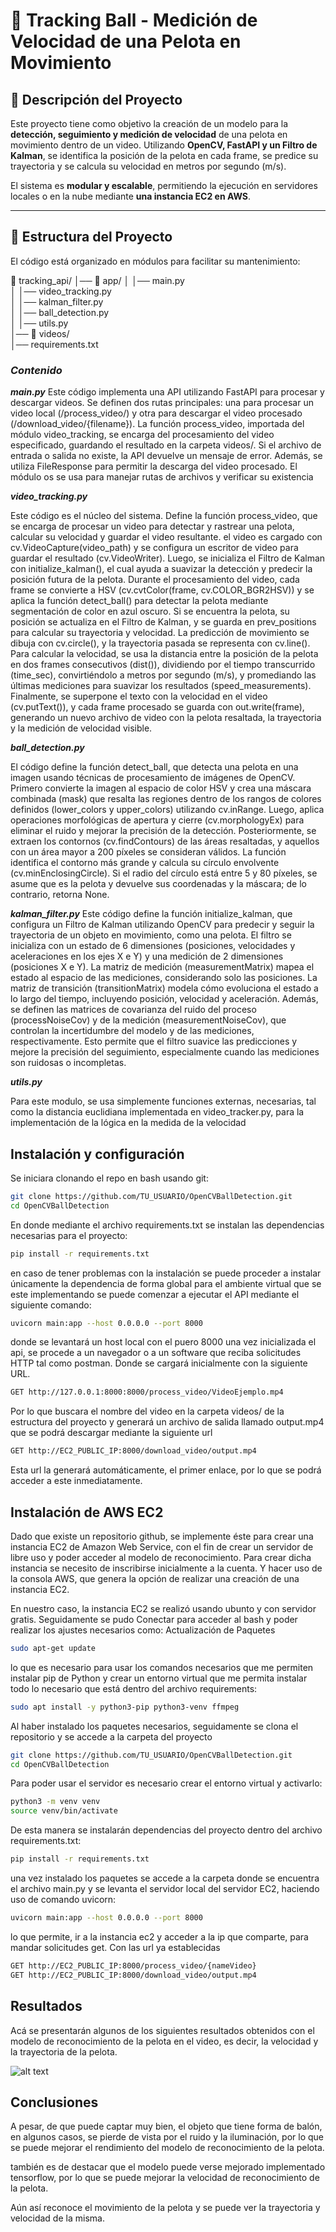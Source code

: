 # 🏐 **Tracking Ball - Medición de Velocidad de una Pelota en Movimiento**  

## 📌 **Descripción del Proyecto**  
Este proyecto tiene como objetivo la creación de un modelo para la **detección, seguimiento y medición de velocidad** de una pelota en movimiento dentro de un video. Utilizando **OpenCV, FastAPI y un Filtro de Kalman**, se identifica la posición de la pelota en cada frame, se predice su trayectoria y se calcula su velocidad en metros por segundo (m/s).  

El sistema es **modular y escalable**, permitiendo la ejecución en servidores locales o en la nube mediante **una instancia EC2 en AWS**.  

---

## 📂 **Estructura del Proyecto**
El código está organizado en módulos para facilitar su mantenimiento:

📁 tracking_api/
│── 📁 app/
│   │── main.py                 
│   │── video_tracking.py        
│   │── kalman_filter.py         
│   │── ball_detection.py        
│   │── utils.py                 
│── 📁 videos/                   
│── requirements.txt              

### ***Contenido***

 ***main.py***
 Este código implementa una API utilizando FastAPI para procesar y descargar videos. Se definen dos rutas principales: una para procesar un video local (/process_video/) y otra para descargar el video procesado (/download_video/{filename}). La función process_video, importada del módulo video_tracking, se encarga del procesamiento del video especificado, guardando el resultado en la carpeta videos/. Si el archivo de entrada o salida no existe, la API devuelve un mensaje de error. Además, se utiliza FileResponse para permitir la descarga del video procesado. El módulo os se usa para manejar rutas de archivos y verificar su existencia

 ***video_tracking.py***

 Este código es el núcleo del sistema. Define la función process_video, que se encarga de procesar un video para detectar y rastrear una pelota, calcular su velocidad y guardar el video resultante. el video es cargado con cv.VideoCapture(video_path) y se configura un escritor de video para guardar el resultado (cv.VideoWriter). Luego, se inicializa el Filtro de Kalman con initialize_kalman(), el cual ayuda a suavizar la detección y predecir la posición futura de la pelota. Durante el procesamiento del video, cada frame se convierte a HSV (cv.cvtColor(frame, cv.COLOR_BGR2HSV)) y se aplica la función detect_ball() para detectar la pelota mediante segmentación de color en azul oscuro. Si se encuentra la pelota, su posición se actualiza en el Filtro de Kalman, y se guarda en prev_positions para calcular su trayectoria y velocidad. La predicción de movimiento se dibuja con cv.circle(), y la trayectoria pasada se representa con cv.line(). Para calcular la velocidad, se usa la distancia entre la posición de la pelota en dos frames consecutivos (dist()), dividiendo por el tiempo transcurrido (time_sec), convirtiéndolo a metros por segundo (m/s), y promediando las últimas mediciones para suavizar los resultados (speed_measurements). Finalmente, se superpone el texto con la velocidad en el video (cv.putText()), y cada frame procesado se guarda con out.write(frame), generando un nuevo archivo de video con la pelota resaltada, la trayectoria y la medición de velocidad visible.

 ***ball_detection.py***

 El código define la función detect_ball, que detecta una pelota en una imagen usando técnicas de procesamiento de imágenes de OpenCV. Primero convierte la imagen al espacio de color HSV y crea una máscara combinada (mask) que resalta las regiones dentro de los rangos de colores definidos (lower_colors y upper_colors) utilizando cv.inRange. Luego, aplica operaciones morfológicas de apertura y cierre (cv.morphologyEx) para eliminar el ruido y mejorar la precisión de la detección. Posteriormente, se extraen los contornos (cv.findContours) de las áreas resaltadas, y aquellos con un área mayor a 200 píxeles se consideran válidos. La función identifica el contorno más grande y calcula su círculo envolvente (cv.minEnclosingCircle). Si el radio del círculo está entre 5 y 80 píxeles, se asume que es la pelota y devuelve sus coordenadas y la máscara; de lo contrario, retorna None.

 ***kalman_filter.py***
 Este código define la función initialize_kalman, que configura un Filtro de Kalman utilizando OpenCV para predecir y seguir la trayectoria de un objeto en movimiento, como una pelota. El filtro se inicializa con un estado de 6 dimensiones (posiciones, velocidades y aceleraciones en los ejes X e Y) y una medición de 2 dimensiones (posiciones X e Y). La matriz de medición (measurementMatrix) mapea el estado al espacio de las mediciones, considerando solo las posiciones. La matriz de transición (transitionMatrix) modela cómo evoluciona el estado a lo largo del tiempo, incluyendo posición, velocidad y aceleración. Además, se definen las matrices de covarianza del ruido del proceso (processNoiseCov) y de la medición (measurementNoiseCov), que controlan la incertidumbre del modelo y de las mediciones, respectivamente. Esto permite que el filtro suavice las predicciones y mejore la precisión del seguimiento, especialmente cuando las mediciones son ruidosas o incompletas.

 ***utils.py***

 Para este modulo, se usa simplemente funciones externas, necesarias, tal como la distancia euclidiana implementada en  video_tracker.py, para la implementación de la lógica en la medida de la velocidad

 ## **Instalación y configuración**

 Se iniciara clonando el repo en bash usando git:

 ```bash
 git clone https://github.com/TU_USUARIO/OpenCVBallDetection.git
cd OpenCVBallDetection
 ```

 En donde mediante el archivo requirements.txt se instalan las dependencias necesarias para el proyecto:

 ```bash
 pip install -r requirements.txt
 ```
 
 en caso de tener problemas con la instalación se puede proceder a instalar únicamente la dependencia de forma global para el ambiente virtual que se este implementando
se puede comenzar a ejecutar el API mediante el siguiente comando:

 ```bash
 uvicorn main:app --host 0.0.0.0 --port 8000
 ```
 donde se levantará un host local con el puero 8000
una vez inicializada el api, se procede a un navegador o a un software que reciba solicitudes HTTP tal como postman. Donde se cargará inicialmente con la siguiente URL.

 ```bash
GET http://127.0.0.1:8000:8000/process_video/VideoEjemplo.mp4
 ```
 Por lo que buscara el nombre del video en la carpeta videos/ de la estructura del proyecto y generará un archivo de salida llamado output.mp4 que se podrá descargar mediante la siguiente url

 ```bash
GET http://EC2_PUBLIC_IP:8000/download_video/output.mp4   
 ```

 Esta url la generará automáticamente, el primer enlace, por lo que se podrá acceder a este inmediatamente.


 ## **Instalación de AWS EC2**

Dado que existe un repositorio github, se implemente éste para crear una instancia EC2 de Amazon Web Service, con el fin de crear un servidor de libre uso y poder acceder al modelo de reconocimiento. Para crear dicha instancia se necesito de inscribirse inicialmente a la cuenta. Y hacer uso de la consola AWS, que genera la opción de realizar una creación de una instancia EC2.

En nuestro caso, la instancia EC2 se realizó usando ubunto y con servidor gratis.  Seguidamente se pudo Conectar para acceder al bash y poder realizar los ajustes necesarios como:
Actualización de Paquetes

```bash
sudo apt-get update
```
lo que es necesario para usar los comandos necesarios que me permiten instalar pip de Python y crear un entorno virtual que me permita instalar todo lo necesario que está dentro del archivo requirements:

```bash
sudo apt install -y python3-pip python3-venv ffmpeg
```

Al haber instalado los paquetes necesarios, seguidamente se clona el repositorio y se accede a la carpeta del proyecto

```bash
git clone https://github.com/TU_USUARIO/OpenCVBallDetection.git
cd OpenCVBallDetection
```

Para poder usar el servidor es necesario crear el entorno virtual y activarlo:

```bash
python3 -m venv venv
source venv/bin/activate
```
De esta manera se instalarán dependencias del proyecto dentro del archivo requirements.txt:

```bash
pip install -r requirements.txt
```
una vez instalado los paquetes se accede a la carpeta donde se encuentra el archivo main.py y se levanta el servidor local del servidor EC2, haciendo uso de comando uvicorn:

```bash
uvicorn main:app --host 0.0.0.0 --port 8000
```
lo que permite, ir a la instancia ec2 y acceder a la ip que comparte, para mandar solicitudes get. Con las url ya establecidas

```bash
GET http://EC2_PUBLIC_IP:8000/process_video/{nameVideo}
GET http://EC2_PUBLIC_IP:8000/download_video/output.mp4
```

## **Resultados**

Acá se presentarán algunos de los siguientes resultados obtenidos con el modelo de reconocimiento de la pelota en el video, es decir, la velocidad y la trayectoria de la pelota.

<style>
.image-modificada {
  width: 50%; /* ajusta el ancho según tus necesidades */
  height: auto; /* mantiene la relación de aspecto */
}
</style>

![alt text](image.png)


## **Conclusiones**

A pesar, de que puede captar muy bien, el objeto que tiene forma de balón, en algunos casos, se pierde de vista por el ruido y la iluminación, por lo que se puede mejorar el rendimiento del modelo de reconocimiento de la pelota.

también es de destacar que el modelo puede verse mejorado implementado tensorflow, por lo que se puede mejorar la velocidad de reconocimiento de la pelota.

Aún así reconoce el movimiento de la pelota y se puede ver la trayectoria y velocidad de la misma.